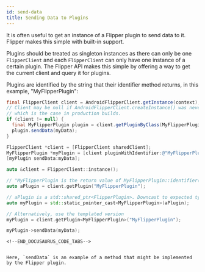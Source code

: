 ```yaml
---
id: send-data
title: Sending Data to Plugins
---
```


It is often useful to get an instance of a Flipper plugin to send data to it. Flipper makes this simple with built-in support.

Plugins should be treated as singleton instances as there can only be one `FlipperClient` and each `FlipperClient` can only have one instance of a certain plugin. The Flipper API makes this simple by offering a way to get the current client and query it for plugins.

Plugins are identified by the string that their identifier method returns, in this example, "MyFlipperPlugin":


<!--DOCUSAURUS_CODE_TABS-->
<!--Android-->
```java
final FlipperClient client = AndroidFlipperClient.getInstance(context);
// Client may be null if AndroidFlipperClient.createInstance() was never called
// which is the case in production builds.
if (client != null) {
  final MyFlipperPlugin plugin = client.getPluginByClass(MyFlipperPlugin.class);
  plugin.sendData(myData);
}
```
<!--iOS-->
```objective-c
FlipperClient *client = [FlipperClient sharedClient];
MyFlipperPlugin *myPlugin = [client pluginWithIdentifier:@"MyFlipperPlugin"];
[myPlugin sendData:myData];
```
<!--C++-->
```c++
auto &client = FlipperClient::instance();

// "MyFlipperPlugin is the return value of MyFlipperPlugin::identifier()
auto aPlugin = client.getPlugin("MyFlipperPlugin");

// aPlugin is a std::shared_ptr<FlipperPlugin>. Downcast to expected type.
auto myPlugin = std::static_pointer_cast<MyFlipperPlugin>(aPlugin);

// Alternatively, use the templated version
myPlugin = client.getPlugin<MyFlipperPlugin>("MyFlipperPlugin");

myPlugin->sendData(myData);
```
```
<!--END_DOCUSAURUS_CODE_TABS-->


Here, `sendData` is an example of a method that might be implemented by the Flipper plugin.
